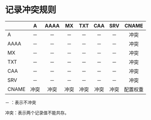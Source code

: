 # 记录冲突规则

   　| A    | AAAA | MX | TXT  | CAA  | SRV  | CNAME  | 
   :------- | :--------: | :--------: | :--------: | :--------: | :--------: | :--------: |:--------:
   A       | －    | －   | －    | －    | －    | －    | 冲突    |
   AAAA    | －    | －   | －    | －    | －    | －    | 冲突    |  
   MX      | －    | －   | －    | －    | －    | －    | 冲突    |   
   TXT     | －    | －   | －    | －    | －    | －    | 冲突    |  
   CAA     | －    | －   | －    | －    | －    | －    | 冲突    | 
   SRV     | －    | －   | －    | －    | －    | －    | 冲突    |  
   CNAME   |冲突   | 冲突 | 冲突  | 冲突  | 冲突  | 冲突  | 配置权重  | 

   
   － ：表示不冲突
 
  冲突：表示两个记录值不能共存。
